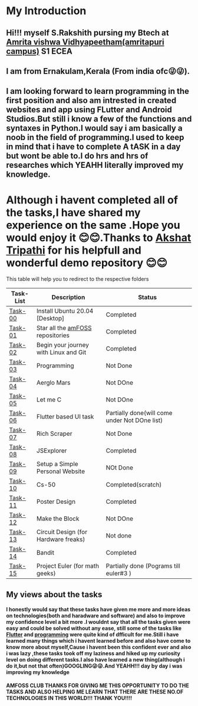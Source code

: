 # My Introduction

## Hi!!! myself S.Rakshith pursing my Btech at [Amrita vishwa Vidhyapeetham(amritapuri campus)](https://www.amrita.edu/campus/amritapuri) **S1 ECEA**

## I am from Ernakulam,Kerala (From india ofc😜😜).
## I am looking forward to learn programming in the first position and also am intrested in created websites and app using FLutter and Android Studios.But still i know a few of the functions and syntaxes in Python.I would say i am basically a noob in the field of programming.I used to keep in mind that i have to complete **A tASK** in a day but wont be able to.I do hrs and hrs of researches which YEAHH literally improved my knowledge.

# Although i havent completed all of the tasks,I have shared my experience on the same .Hope you would enjoy it 😊😊.Thanks to [Akshat Tripathi](https://github.com/Akshatji800/amfoss-tasks-demo) for his helpfull and wonderful demo repository 😊😊

This table will help you to redirect to the respective folders


 **Task-List**               | **Description**     | **Status**        |
 ----------------------------|---------------------|-------------------|
 [Task-00](https://github.com/rakshith6404/amfoss-tasks/tree/main/task-00) | Install Ubuntu 20.04 [Desktop]                                    |Completed           |
 [Task-01](https://github.com/rakshith6404/amfoss-tasks/tree/main/task-01) | Star all the [amFOSS](https://github.com/amfoss) repositories     |Completed           |
 [Task-02](https://github.com/rakshith6404/amfoss-tasks/tree/main/task-02) | Begin your journey with Linux and Git                             |Completed           |
 [Task-03](https://github.com/rakshith6404/amfoss-tasks/tree/main/task-03) | Programming                                                       |Not Done            |
 [Task-04](https://github.com/rakshith6404/amfoss-tasks/tree/main/task-04) | Aerglo Mars                                                       |Not DOne            |
 [Task-05](https://github.com/rakshith6404/amfoss-tasks/tree/main/task-05) | Let me C                                                          |Not DOne            |
 [Task-06](https://github.com/rakshith6404/amfoss-tasks/tree/main/task-06) | Flutter based UI task                    |Partially done(will come under Not DOne list)|
 [Task-07](https://github.com/rakshith6404/amfoss-tasks/tree/main/task-07) | Rich Scraper                                                      |Not Done            |
 [Task-08](https://github.com/rakshith6404/amfoss-tasks/tree/main/task-08) | JSExplorer                                                        |Completed           |
 [Task-09](https://github.com/rakshith6404/amfoss-tasks/tree/main/task-09) | Setup a Simple Personal Website                                   |NOt Done            |
 [Task-10](https://github.com/rakshith6404/amfoss-tasks/tree/main/task-10/week0)| Cs-50                                                        |Completed(scratch)  |   
 [Task-11](https://github.com/rakshith6404/amfoss-tasks/tree/main/task-11) | Poster Design                                                     |Completed           |
 [Task-12](https://github.com/rakshith6404/amfoss-tasks/tree/main/task-12) | Make the Block                                                    | Not DOne           | 
 [Task-13](https://github.com/rakshith6404/amfoss-tasks/tree/main/task-13) | Circuit Design (for Hardware freaks)                              |Not done            |
 [Task-14](https://github.com/rakshith6404/amfoss-tasks/tree/main/task-14) | Bandit                                                            |Completed           |
 [Task-15](https://github.com/rakshith6404/amfoss-tasks/tree/main/task-15) | Project Euler (for math geeks)                                    |Partially done (Pograms till euler#3 )|

## My views about the tasks

#### I honestly would say that these tasks have given me more and more ideas on technologies(both and haradware and software) and also to improve my confidence level a bit more .I wouldnt say that all the tasks given were easy and could be solved without any ease, still some of the tasks like [Flutter](https://github.com/rakshith6404/amfoss-tasks/tree/main/task-06) and [programming](https://github.com/rakshith6404/amfoss-tasks/tree/main/task-03) were quite kind of dfficult for me.Still i have learned many things which i havent learned before and also have come to know more about myself,Cause i havent been this confident ever and also i was lazy ,these tasks took off my laziness and hiked up my curiosity level on doing different tasks.I also have learned a new thing(although i do it,but not that often)**GOOGLING**😜😜.And YEAHH!!! day by day i was improving my knowledge



**AMFOSS CLUB THANKS FOR GIVING ME THIS OPPORTUNITY TO DO THE TASKS AND ALSO HELPING ME LEARN THAT THERE ARE THESE NO.OF TECHNOLOGIES IN THIS WORLD!!! THANK YOU!!!!**
